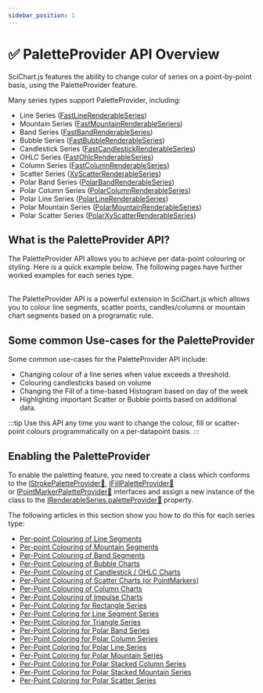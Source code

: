 ```yaml
---
sidebar_position: 1
---
```


# ✅ PaletteProvider API Overview

SciChart.js features the ability to change color of series on a point-by-point basis, using the PaletteProvider feature.

Many series types support PaletteProvider, including:

*   Line Series ([FastLineRenderableSeries](/docs/2d-charts/chart-types/fast-line-renderable-series))
*   Mountain Series ([FastMountainRenderableSeriers](/docs/2d-charts/chart-types/fast-mountain-area-renderable-series))
*   Band Series ([FastBandRenderableSeries](/docs/2d-charts/chart-types/fast-band-renderable-series))
*   Bubble Series ([FastBubbleRenderableSeries](/docs/2d-charts/chart-types/fast-bubble-renderable-series))
*   Candlestick Series ([FastCandlestickRenderableSeries](/docs/2d-charts/chart-types/fast-candlestick-renderable-series))
*   OHLC Series ([FastOhlcRenderableSeries](/docs/2d-charts/chart-types/fast-ohlc-renderable-series))
*   Column Series ([FastColumnRenderableSeries](/docs/2d-charts/chart-types/fast-column-renderable-series/column-series-type))
*   Scatter Series ([XyScatterRenderableSeries](/docs/2d-charts/chart-types/xy-scatter-renderable-series))
*   Polar Band Series ([PolarBandRenderableSeries](/docs/2d-charts/chart-types/polar-band-renderable-series))
*   Polar Column Series ([PolarColumnRenderableSeries](/docs/2d-charts/chart-types/polar-column-renderable-series))
*   Polar Line Series ([PolarLineRenderableSeries](/docs/2d-charts/chart-types/polar-line-renderable-series))
*   Polar Mountain Series ([PolarMountainRenderableSeries](/docs/2d-charts/chart-types/polar-mountain-renderable-series))
*   Polar Scatter Series ([PolarXyScatterRenderableSeries](/docs/2d-charts/chart-types/polar-xy-scatter-renderable-series))

What is the PaletteProvider API?
--------------------------------

The PaletteProvider API allows you to achieve per data-point colouring or styling. Here is a quick example below. The following pages have further worked examples for each series type.

<ChartFromSciChartDemo 
    src="https://demo.scichart.com/iframe/chart-color-points-individually-with-paletteprovider" 
    title="Coloring Series per-point using PaletteProvider" 
    description="showing how to color data-points based on a rule." 
/>

<br/>
The PaletteProvider API is a powerful extension in SciChart.js which allows you to colour line segments, scatter points, candles/columns or mountain chart segments based on a programatic rule.

Some common Use-cases for the PaletteProvider
---------------------------------------------

Some common use-cases for the PaletteProvider API include:

*   Changing colour of a line series when value exceeds a threshold.
*   Colouring candlesticks based on volume
*   Changing the Fill of a time-based Histogram based on day of the week
*   Highlighting important Scatter or Bubble points based on additional data.

:::tip
Use this API any time you want to change the colour, fill or scatter-point colours programmatically on a per-datapoint basis.
:::

Enabling the PaletteProvider
----------------------------

To enable the paletting feature, you need to create a class which conforms to the [IStrokePaletteProvider:blue_book:](https://www.scichart.com/documentation/js/current/typedoc/interfaces/istrokepaletteprovider.html), [IFillPaletteProvider:blue_book:](https://www.scichart.com/documentation/js/current/typedoc/interfaces/ifillpaletteprovider.html) or [IPointMarkerPaletteProvider:blue_book:](https://www.scichart.com/documentation/js/current/typedoc/interfaces/ipointmarkerpaletteprovider.html) interfaces and assign a new instance of the class to the [IRenderableSeries.paletteProvider:blue_book:](https://www.scichart.com/documentation/js/current/typedoc/interfaces/irenderableseries.html#paletteprovider) property.

The following articles in this section show you how to do this for each series type:

* [Per-point Colouring of Line Segments](/docs/2d-charts/chart-types/palette-provider-api/fast-line-renderable-series)
* [Per-point Colouring of Mountain Segments](/docs/2d-charts/chart-types/palette-provider-api/fast-mountain-renderable-series)
* [Per-Point Colouring of Band Segments](/docs/2d-charts/chart-types/palette-provider-api/fast-band-renderable-series)
* [Per-Point Colouring of Bubble Charts](/docs/2d-charts/chart-types/palette-provider-api/fast-bubble-renderable-series)
* [Per-Point Colouring of Candlestick / OHLC Charts](/docs/2d-charts/chart-types/palette-provider-api/fast-candlestick-ohlc-renderable-series)
* [Per-Point Colouring of Scatter Charts (or PointMarkers)](/docs/2d-charts/chart-types/palette-provider-api/xy-scatter-renderable-series)
* [Per-Point Colouring of Column Charts](/docs/2d-charts/chart-types/palette-provider-api/fast-column-renderable-series)
* [Per-Point Colouring of Impulse Charts](/docs/2d-charts/chart-types/palette-provider-api/fast-impulse-renderable-series)
* [Per-Point Coloring for Rectangle Series](/docs/2d-charts/chart-types/palette-provider-api/fast-rectangle-renderable-series)
* [Per-Point Coloring for Line Segment Series](/docs/2d-charts/chart-types/palette-provider-api/fast-line-segment-renderable-series/index.md)
* [Per-Point Coloring for Triangle Series](/docs/2d-charts/chart-types/palette-provider-api/fast-triangle-renderable-series/index.md)
* [Per-Point Coloring for Polar Band Series](/docs/2d-charts/chart-types/palette-provider-api/polar-band-renderable-series)
* [Per-Point Coloring for Polar Column Series](/docs/2d-charts/chart-types/palette-provider-api/polar-column-renderable-series)
* [Per-Point Coloring for Polar Line Series](/docs/2d-charts/chart-types/palette-provider-api/polar-line-renderable-series)
* [Per-Point Coloring for Polar Mountain Series](/docs/2d-charts/chart-types/palette-provider-api/polar-mountain-renderable-series)
* [Per-Point Coloring for Polar Stacked Column Series](/docs/2d-charts/chart-types/palette-provider-api/polar-stacked-column-renderable-series)
* [Per-Point Coloring for Polar Stacked Mountain Series](/docs/2d-charts/chart-types/palette-provider-api/polar-stacked-mountain-renderable-series)
* [Per-Point Coloring for Polar Scatter Series](/docs/2d-charts/chart-types/palette-provider-api/polar-xy-scatter-renderable-series)
